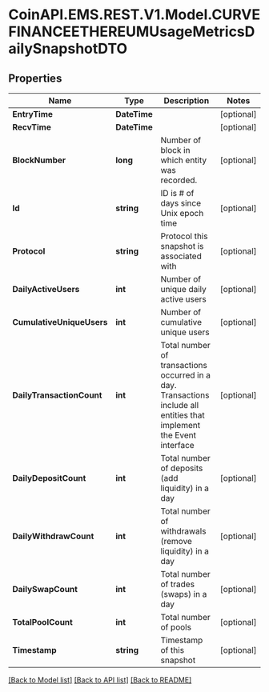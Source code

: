 
# CoinAPI.EMS.REST.V1.Model.CURVEFINANCEETHEREUMUsageMetricsDailySnapshotDTO

## Properties

Name | Type | Description | Notes
------------ | ------------- | ------------- | -------------
**EntryTime** | **DateTime** |  | [optional] 
**RecvTime** | **DateTime** |  | [optional] 
**BlockNumber** | **long** | Number of block in which entity was recorded. | [optional] 
**Id** | **string** | ID is # of days since Unix epoch time | [optional] 
**Protocol** | **string** | Protocol this snapshot is associated with | [optional] 
**DailyActiveUsers** | **int** | Number of unique daily active users | [optional] 
**CumulativeUniqueUsers** | **int** | Number of cumulative unique users | [optional] 
**DailyTransactionCount** | **int** | Total number of transactions occurred in a day. Transactions include all entities that implement the Event interface | [optional] 
**DailyDepositCount** | **int** | Total number of deposits (add liquidity) in a day | [optional] 
**DailyWithdrawCount** | **int** | Total number of withdrawals (remove liquidity) in a day | [optional] 
**DailySwapCount** | **int** | Total number of trades (swaps) in a day | [optional] 
**TotalPoolCount** | **int** | Total number of pools | [optional] 
**Timestamp** | **string** | Timestamp of this snapshot | [optional] 

[[Back to Model list]](../README.md#documentation-for-models)
[[Back to API list]](../README.md#documentation-for-api-endpoints)
[[Back to README]](../README.md)


